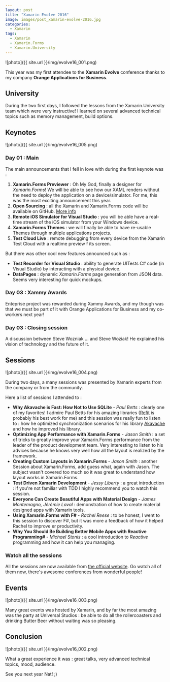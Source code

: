 ```yaml
---
layout: post
title: "Xamarin Evolve 2016"
image: images/post_xamarin-evolve-2016.jpg
categories:
  - Xamarin
tags:
  - Xamarin
  - Xamarin.Forms
  - Xamarin.University
---
```


![photo]({{ site.url }}/img/evolve16_001.png)

This year was my first attendee to the **Xamarin Evolve** conference thanks to my company **Orange Applications for Business**.

## University

During the two first days, I followed the lessons from the Xamarin.University team which were very instructive! I learned on several advanced technical topics such as memory management, build options.

## Keynotes

![photo]({{ site.url }}/img/evolve16_005.png)

### Day 01 : Main

The main announcements that I fell in love with during the first keynote was :

1. **Xamarin.Forms Previewer** : Oh My God, finally a designer for *Xamarin.Forms*! We will be able to see how our XAML renders without the need to deploy the application on a device/simulator. For me, this was the most exciting announcement this year.
1. **Open Sourcing** : all the Xamarin and Xamarin.Forms code will be available on GitHub. [More info](http://open.xamarin.com/)
1. **Remote iOS Simulator for Visual Studio** : you will be able have a real-time stream of the iOS simulator from your Windows device.
1. **Xamarin.Forms Themes** : we will finally be able to have re-usable Themes through multiple applications projects.
1. **Test Cloud Live** : remote debugging from every device from the Xamarin Test Cloud with a realtime preview f its screen.

But there was other cool new features announced such as :

* **Test Recorder for Visual Studio** : ability to generate UITests C# code (in Visual Studio) by interacting with a physical device.
* **DataPages** : dynamic *Xamarin.Forms* page generation from JSON data. Seems very interesting for quick mockups.

### Day 03 : Xammy Awards

Enteprise project was rewarded during Xammy Awards, and my though was that we must be part of it with Orange Applications for Business and my co-workers next year! 

### Day 03 : Closing session

A discussion between Steve Wozniak ... and Steve Woziak! He explained his vision of technology and the future of it.

## Sessions

![photo]({{ site.url }}/img/evolve16_004.png)

During two days, a many sessions was presented by Xamarin experts from the company or from the community.

Here a list of sessions I attended to :

* **Why Akavache is Fast: How Not to Use SQLite**  - *Paul Betts* : clearly one of my favorites! I admire Paul Betts for his amazing libraries ([Refit](https://github.com/paulcbetts/refit) is probably his best work for me) and this session was really fun to listen to : how he optimized synchronization scenarios for his library [Akavache](https://github.com/akavache/Akavache) and how he improved his library.
* **Optimizing App Performance with Xamarin.Forms**  - *Jason Smith* : a set of tricks to greatly improve your Xamarin.Forms performance from the leader of the product development team. Very interesting to listen to his advices because he knows very well how all the layout is realized by the framework.
* **Creating Custom Layouts in Xamarin.Forms**  - *Jason Smith* : another Session about Xamarin.Forms, add guess what, again with Jason. The subject wasn't covered too much so it was great to understand how layout works in Xamarin.Forms.
* **Test Driven Xamarin Development**  - *Jessy Liberty* : a great introduction : if you're not familiar with TDD I highly recommend you to watch this session.
* **Everyone Can Create Beautiful Apps with Material Design**  - *James Montemagno, Jérémie Laval* : demonstration of how to create material designed apps with Xamarin tools.
* **Using Xamarin.Forms with F#**  - *Rachel Reese* : to be honest, I went to this session to discover F#, but it was more a feedback of how it helped Rachel to improve er productivity. 
* **Why You Should Be Building Better Mobile Apps with Reactive Programming#**  - *Michael Stonis* : a cool introduction to *Reactive* programming and how it can help you managing.

### Watch all the sessions

All the sessions are now available from [the official website](https://evolve.xamarin.com/). Go watch all of them now, there's awesome conferences from wonderful people!

## Events

![photo]({{ site.url }}/img/evolve16_003.png)

Many great events was hosted by Xamarin, and by far the most amazing was the party at Universal Studios : be able to do all the rollercoasters and drinking Butter Beer without waiting was so pleasing.

## Conclusion

![photo]({{ site.url }}/img/evolve16_002.png)

What a great experience it was : great talks, very advanced technical topics, mood, audience.

See you next year Nat! ;)
